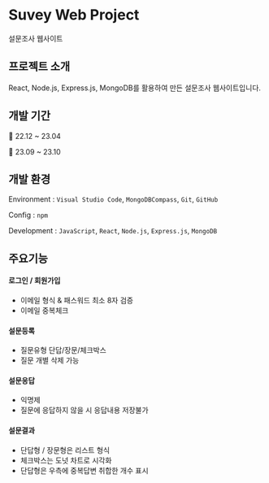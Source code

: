 # Suvey Web Project
설문조사 웹사이트


## 프로젝트 소개
React, Node.js, Express.js, MongoDB를 활용하여 만든 설문조사 웹사이트입니다.

## 개발 기간
📅 22.12 ~ 23.04

📅 23.09 ~ 23.10

## 개발 환경
Environment : `Visual Studio Code`, `MongoDBCompass`, `Git`, `GitHub`

Config : `npm`

Development : `JavaScript`, `React`, `Node.js`, `Express.js`, `MongoDB`

## 주요기능
#### 로그인 / 회원가입
 - 이메일 형식 & 패스워드 최소 8자 검증
 - 이메일 중복체크

#### 설문등록
 - 질문유형 단답/장문/체크박스
 - 질문 개별 삭제 가능
   
#### 설문응답
 - 익명제
 - 질문에 응답하지 않을 시 응답내용 저장불가
   
#### 설문결과
 - 단답형 / 장문형은 리스트 형식
 - 체크박스는 도넛 차트로 시각화
 - 단답형은 우측에 중복답변 취합한 개수 표시

